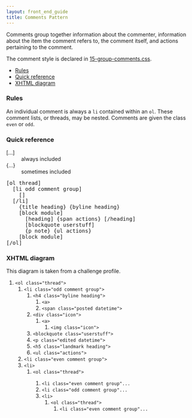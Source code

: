 ```yaml
---
layout: front_end_guide
title: Comments Pattern
---
```

Comments group together information about the commenter, information about the item the comment refers to, the comment itself, and actions pertaining to the comment.

The comment style is declared in [15-group-comments.css](https://github.com/otwcode/otwarchive/blob/master/public/stylesheets/site/2.0/15-group-comments.css).

* [Rules](#rules)
* [Quick reference](#quick-reference)
* [XHTML diagram](#xhtml-diagram)

<h3 id="rules">Rules</h3>

An individual comment is always a `li` contained within an `ol`. These comment lists, or threads, may be nested. Comments are given the class `even` or `odd`.

<h3 id="quick-reference">Quick reference</h3>

<dl class="key"><dt>[...]</dt><dd>always included</dd>
<dt>{...}</dt><dd>sometimes included</dd></dl>

<pre>
[ol thread]
  [li odd comment group]
    []
  [/li]
	{title heading} {byline heading}
	[block module]
	  [heading] {span actions} [/heading]
	  [blockquote userstuff]
	  {p note} {ul actions}
	[block module]
[/ol]
</pre>

<h3 id="xhtml-diagram">XHTML diagram</h3>

This diagram is taken from a challenge profile.

<div class="diagram">
  <ol>
    <li><code>&lt;ol class="thread"&gt;</code>
      <ol>
        <li><code>&lt;li class="odd comment group"&gt;</code>
          <ol>
            <li><code>&lt;h4 class="byline heading"&gt;</code>
              <ol>
                <li><code>&lt;a&gt</code></li>
                <li><code>&lt;span class="posted datetime"&gt;</code></li>
              </ol>
            </li>
            <li><code>&lt;div class="icon"&gt;</code>
              <ol>
                <li><code>&lt;a&gt;</code>
                  <ol>
                    <li><code>&lt;img class="icon"&gt;</code></li>
                  </ol>
                </li>
              </ol>
            </li>
            <li><code>&lt;blockquote class="userstuff"&gt;</code></li>
            <li><code>&lt;p class="edited datetime"&gt;</code></li>
            <li><code>&lt;h5 class="landmark heading"&gt;</code></li>
            <li><code>&lt;ul class="actions"&gt;</code></li>
          </ol>
        </li>
        <li><code>&lt;li class="even comment group"&gt;</code></li>
        <li><code>&lt;li&gt;</code>
          <ol>
            <li><code>&lt;ol class="thread"&gt;</code></li>
              <ol>
                <li><code>&lt;li class="even comment group"...</code></li>
                <li><code>&lt;li class="odd comment group"...</code></li>
                <li><code>&lt;li&gt;</code>
                  <ol>
                    <li><code>&lt;ol class="thread"&gt;</code>
                      <ol>
                        <li><code>&lt;li class="even comment group"...</code></li>
                      </ol>
                    </li>
                  </ol>
                </li>
              </ol>
            </li>
          </ol>        
        </li>
      </ol>
    </li>
  </ol>
</div>
